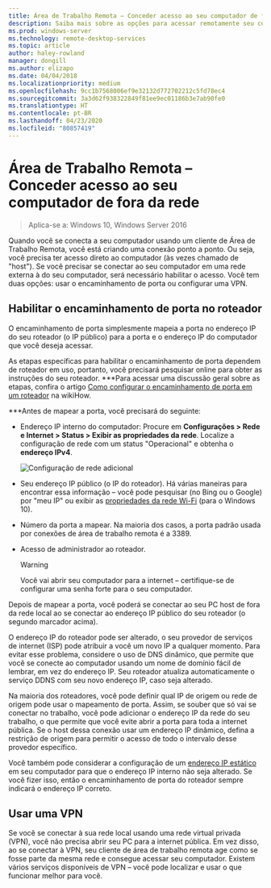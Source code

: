 ```yaml
---
title: Área de Trabalho Remota – Conceder acesso ao seu computador de fora da rede
description: Saiba mais sobre as opções para acessar remotamente seu computador de fora da rede
ms.prod: windows-server
ms.technology: remote-desktop-services
ms.topic: article
author: haley-rowland
manager: dongill
ms.author: elizapo
ms.date: 04/04/2018
ms.localizationpriority: medium
ms.openlocfilehash: 9cc1b7568006ef9e32132d772702212c5fd78ec4
ms.sourcegitcommit: 3a3d62f938322849f81ee9ec01186b3e7ab90fe0
ms.translationtype: HT
ms.contentlocale: pt-BR
ms.lasthandoff: 04/23/2020
ms.locfileid: "80857419"
---
```

# <a name="remote-desktop---allow-access-to-your-pc-from-outside-your-pcs-network"></a>Área de Trabalho Remota – Conceder acesso ao seu computador de fora da rede

>Aplica-se a: Windows 10,  Windows Server 2016

Quando você se conecta a seu computador usando um cliente de Área de Trabalho Remota, você está criando uma conexão ponto a ponto. Ou seja, você precisa ter acesso direto ao computador (às vezes chamado de "host"). Se você precisar se conectar ao seu computador em uma rede externa à do seu computador, será necessário habilitar o acesso. Você tem duas opções: usar o encaminhamento de porta ou configurar uma VPN.

## <a name="enable-port-forwarding-on-your-router"></a>Habilitar o encaminhamento de porta no roteador

O encaminhamento de porta simplesmente mapeia a porta no endereço IP do seu roteador (o IP público) para a porta e o endereço IP do computador que você deseja acessar. 

As etapas específicas para habilitar o encaminhamento de porta dependem de roteador em uso, portanto, você precisará pesquisar online para obter as instruções do seu roteador. ***Para acessar uma discussão geral sobre as etapas, confira o artigo [Como configurar o encaminhamento de porta em um roteador](https://www.wikihow.com/Set-Up-Port-Forwarding-on-a-Router) na wikiHow.

***Antes de mapear a porta, você precisará do seguinte:

- Endereço IP interno do computador: Procure em **Configurações > Rede e Internet > Status > Exibir as propriedades da rede**. Localize a configuração de rede com um status "Operacional" e obtenha o **endereço IPv4**.

   ![Configuração de rede adicional](../media/rdclient-operational-network.png)

- Seu endereço IP público (o IP do roteador). Há várias maneiras para encontrar essa informação – você pode pesquisar (no Bing ou o Google) por "meu IP" ou exibir as [propriedades da rede Wi-Fi](https://binged.it/2Gwob34) (para o Windows 10).
- Número da porta a mapear. Na maioria dos casos, a porta padrão usada por conexões de área de trabalho remota é a 3389.
- Acesso de administrador ao roteador.  

   >[!WARNING]
   > Você vai abrir seu computador para a internet – certifique-se de configurar uma senha forte para o seu computador.

Depois de mapear a porta, você poderá se conectar ao seu PC host de fora da rede local ao se conectar ao endereço IP público do seu roteador (o segundo marcador acima).

O endereço IP do roteador pode ser alterado, o seu provedor de serviços de internet (ISP) pode atribuir a você um novo IP a qualquer momento. Para evitar esse problema, considere o uso de DNS dinâmico, que permite que você se conecte ao computador usando um nome de domínio fácil de lembrar, em vez do endereço IP. Seu roteador atualiza automaticamente o serviço DDNS com seu novo endereço IP, caso seja alterado.

Na maioria dos roteadores, você pode definir qual IP de origem ou rede de origem pode usar o mapeamento de porta. Assim, se souber que só vai se conectar no trabalho, você pode adicionar o endereço IP da rede do seu trabalho, o que permite que você evite abrir a porta para toda a internet pública. Se o host dessa conexão usar um endereço IP dinâmico, defina a restrição de origem para permitir o acesso de todo o intervalo desse provedor específico.

Você também pode considerar a configuração de um [endereço IP estático](/windows-hardware/customize/mobile/mcsf/enable-static-ip) em seu computador para que o endereço IP interno não seja alterado. Se você fizer isso, então o encaminhamento de porta do roteador sempre indicará o endereço IP correto.


## <a name="use-a-vpn"></a>Usar uma VPN

Se você se conectar à sua rede local usando uma rede virtual privada (VPN), você não precisa abrir seu PC para a internet pública. Em vez disso, ao se conectar à VPN, seu cliente de área de trabalho remota age como se fosse parte da mesma rede e consegue acessar seu computador. Existem vários serviços disponíveis de VPN – você pode localizar e usar o que funcionar melhor para você.